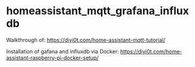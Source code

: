 ﻿# homeassistant_mqtt_grafana_influxdb
 
 Walkthrough of: https://diyi0t.com/home-assistant-mqtt-tutorial/
 
 Installation of gafana and influxdb via Docker:  https://diyi0t.com/home-assistant-raspberry-pi-docker-setup/
